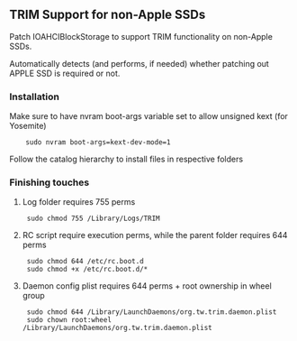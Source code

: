 ## TRIM Support for non-Apple SSDs

Patch IOAHCIBlockStorage to support TRIM functionality on non-Apple SSDs.

Automatically detects (and performs, if needed) whether patching out APPLE SSD is required or not. 

### Installation

Make sure to have nvram boot-args variable set to allow unsigned kext (for Yosemite)

		sudo nvram boot-args=kext-dev-mode=1

Follow the catalog hierarchy to install files in respective folders

### Finishing touches

1. Log folder requires 755 perms

		sudo chmod 755 /Library/Logs/TRIM

2. RC script require execution perms, while the parent folder requires 644 perms

		sudo chmod 644 /etc/rc.boot.d
		sudo chmod +x /etc/rc.boot.d/*

3. Daemon config plist requires 644 perms + root ownership in wheel group

		sudo chmod 644 /Library/LaunchDaemons/org.tw.trim.daemon.plist
		sudo chown root:wheel /Library/LaunchDaemons/org.tw.trim.daemon.plist